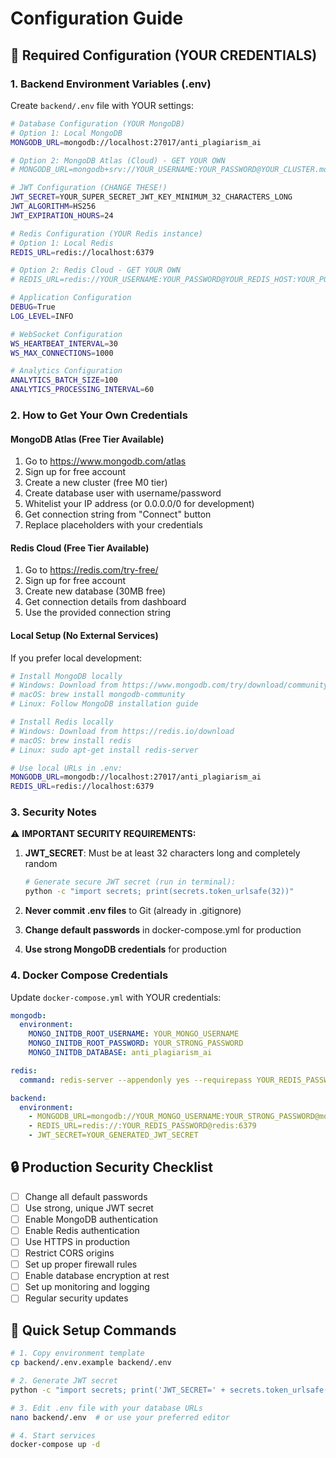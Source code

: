 # Configuration Guide

## 🔑 Required Configuration (YOUR CREDENTIALS)

### 1. Backend Environment Variables (.env)

Create `backend/.env` file with YOUR settings:

```bash
# Database Configuration (YOUR MongoDB)
# Option 1: Local MongoDB
MONGODB_URL=mongodb://localhost:27017/anti_plagiarism_ai

# Option 2: MongoDB Atlas (Cloud) - GET YOUR OWN
# MONGODB_URL=mongodb+srv://YOUR_USERNAME:YOUR_PASSWORD@YOUR_CLUSTER.mongodb.net/anti_plagiarism_ai?retryWrites=true&w=majority

# JWT Configuration (CHANGE THESE!)
JWT_SECRET=YOUR_SUPER_SECRET_JWT_KEY_MINIMUM_32_CHARACTERS_LONG
JWT_ALGORITHM=HS256
JWT_EXPIRATION_HOURS=24

# Redis Configuration (YOUR Redis instance)
# Option 1: Local Redis
REDIS_URL=redis://localhost:6379

# Option 2: Redis Cloud - GET YOUR OWN
# REDIS_URL=redis://YOUR_USERNAME:YOUR_PASSWORD@YOUR_REDIS_HOST:YOUR_PORT

# Application Configuration
DEBUG=True
LOG_LEVEL=INFO

# WebSocket Configuration
WS_HEARTBEAT_INTERVAL=30
WS_MAX_CONNECTIONS=1000

# Analytics Configuration
ANALYTICS_BATCH_SIZE=100
ANALYTICS_PROCESSING_INTERVAL=60
```

### 2. How to Get Your Own Credentials

#### MongoDB Atlas (Free Tier Available)
1. Go to https://www.mongodb.com/atlas
2. Sign up for free account
3. Create a new cluster (free M0 tier)
4. Create database user with username/password
5. Whitelist your IP address (or 0.0.0.0/0 for development)
6. Get connection string from "Connect" button
7. Replace placeholders with your credentials

#### Redis Cloud (Free Tier Available)
1. Go to https://redis.com/try-free/
2. Sign up for free account
3. Create new database (30MB free)
4. Get connection details from dashboard
5. Use the provided connection string

#### Local Setup (No External Services)
If you prefer local development:
```bash
# Install MongoDB locally
# Windows: Download from https://www.mongodb.com/try/download/community
# macOS: brew install mongodb-community
# Linux: Follow MongoDB installation guide

# Install Redis locally
# Windows: Download from https://redis.io/download
# macOS: brew install redis
# Linux: sudo apt-get install redis-server

# Use local URLs in .env:
MONGODB_URL=mongodb://localhost:27017/anti_plagiarism_ai
REDIS_URL=redis://localhost:6379
```

### 3. Security Notes

⚠️ **IMPORTANT SECURITY REQUIREMENTS:**

1. **JWT_SECRET**: Must be at least 32 characters long and completely random
   ```bash
   # Generate secure JWT secret (run in terminal):
   python -c "import secrets; print(secrets.token_urlsafe(32))"
   ```

2. **Never commit .env files** to Git (already in .gitignore)

3. **Change default passwords** in docker-compose.yml for production

4. **Use strong MongoDB credentials** for production

### 4. Docker Compose Credentials

Update `docker-compose.yml` with YOUR credentials:

```yaml
mongodb:
  environment:
    MONGO_INITDB_ROOT_USERNAME: YOUR_MONGO_USERNAME
    MONGO_INITDB_ROOT_PASSWORD: YOUR_STRONG_PASSWORD
    MONGO_INITDB_DATABASE: anti_plagiarism_ai

redis:
  command: redis-server --appendonly yes --requirepass YOUR_REDIS_PASSWORD

backend:
  environment:
    - MONGODB_URL=mongodb://YOUR_MONGO_USERNAME:YOUR_STRONG_PASSWORD@mongodb:27017/anti_plagiarism_ai?authSource=admin
    - REDIS_URL=redis://:YOUR_REDIS_PASSWORD@redis:6379
    - JWT_SECRET=YOUR_GENERATED_JWT_SECRET
```

## 🔒 Production Security Checklist

- [ ] Change all default passwords
- [ ] Use strong, unique JWT secret
- [ ] Enable MongoDB authentication
- [ ] Enable Redis authentication
- [ ] Use HTTPS in production
- [ ] Restrict CORS origins
- [ ] Set up proper firewall rules
- [ ] Enable database encryption at rest
- [ ] Set up monitoring and logging
- [ ] Regular security updates

## 🚀 Quick Setup Commands

```bash
# 1. Copy environment template
cp backend/.env.example backend/.env

# 2. Generate JWT secret
python -c "import secrets; print('JWT_SECRET=' + secrets.token_urlsafe(32))" >> backend/.env

# 3. Edit .env file with your database URLs
nano backend/.env  # or use your preferred editor

# 4. Start services
docker-compose up -d
```